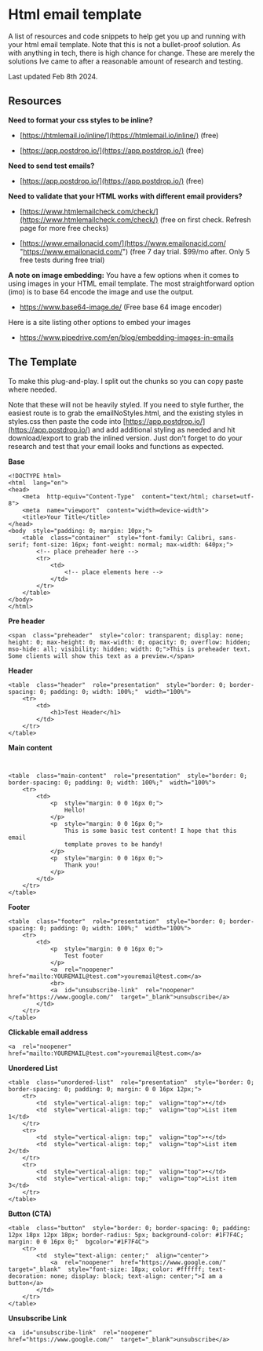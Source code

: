 
# Html email template

A list of resources and code snippets to help get you up and running with your html email template.
Note that this is not a bullet-proof solution. As with anything in tech, there is high chance for change. These are merely the solutions Ive came to after a reasonable amount of research and testing.

Last updated Feb 8th 2024.

## Resources

**Need to format your css styles to be inline?**  

-   [https://htmlemail.io/inline/](https://htmlemail.io/inline/) (free)
    
-   [https://app.postdrop.io/](https://app.postdrop.io/) (free)  

**Need to send test emails?**  

-   [https://app.postdrop.io/](https://app.postdrop.io/) (free)  

**Need to validate that your HTML works with different email providers?**  

-   [https://www.htmlemailcheck.com/check/](https://www.htmlemailcheck.com/check/) (free on first check. Refresh page for more free checks)  
    
-   [https://www.emailonacid.com/](https://www.emailonacid.com/ "https://www.emailonacid.com/") (free 7 day trial. $99/mo after. Only 5 free tests during free trial)  

**A note on image embedding:**
You have a few options when it comes to using images in  your HTML email template.
The most straightforward option (imo) is to base 64 encode the image and use the output.

 - https://www.base64-image.de/ (Free base 64 image encoder)
 
 Here is a site listing other options to embed your images
 
 - https://www.pipedrive.com/en/blog/embedding-images-in-emails

## The Template

To make this plug-and-play. I split out the chunks so you can copy paste where needed.

Note that these will not be heavily styled. If you need to style further, the easiest route is to grab the emailNoStyles.html, and the existing styles in styles.css then paste the code into [https://app.postdrop.io/](https://app.postdrop.io/) and add additional styling as needed and hit download/export to grab the inlined version. Just don't forget to do your research and test that your email looks and functions as expected. 
  
**Base**
```
<!DOCTYPE html>
<html  lang="en">
<head>
	<meta  http-equiv="Content-Type"  content="text/html; charset=utf-8">
	<meta  name="viewport"  content="width=device-width">
	<title>Your Title</title>
</head>
<body  style="padding: 0; margin: 10px;">
	<table  class="container"  style="font-family: Calibri, sans-serif; font-size: 16px; font-weight: normal; max-width: 640px;">
		<!-- place preheader here -->
		<tr>
			<td>
				<!-- place elements here -->
			</td>
		</tr>
	</table>
</body>
</html>
```

**Pre header**
```
<span  class="preheader"  style="color: transparent; display: none; height: 0; max-height: 0; max-width: 0; opacity: 0; overflow: hidden; mso-hide: all; visibility: hidden; width: 0;">This is preheader text. Some clients will show this text as a preview.</span>
```

**Header**
```
<table  class="header"  role="presentation"  style="border: 0; border-spacing: 0; padding: 0; width: 100%;"  width="100%">
	<tr>
		<td>
			<h1>Test Header</h1>
		</td>
	</tr>
</table>
```

**Main content**
```
  

<table  class="main-content"  role="presentation"  style="border: 0; border-spacing: 0; padding: 0; width: 100%;"  width="100%">
	<tr>
		<td>
			<p  style="margin: 0 0 16px 0;">
				Hello!
			</p>
			<p  style="margin: 0 0 16px 0;">
				This is some basic test content! I hope that this email
				template proves to be handy!
			</p>
			<p  style="margin: 0 0 16px 0;">
				Thank you!
			</p>
		</td>
	</tr>
</table>
```
**Footer**
```
<table  class="footer"  role="presentation"  style="border: 0; border-spacing: 0; padding: 0; width: 100%;"  width="100%">
	<tr>
		<td>
			<p  style="margin: 0 0 16px 0;">
				Test footer
			</p>
			<a  rel="noopener"  href="mailto:YOUREMAIL@test.com">youremail@test.com</a>
			<br>
			<a  id="unsubscribe-link"  rel="noopener"  href="https://www.google.com/"  target="_blank">unsubscribe</a>
		</td>
	</tr>
</table>
```

**Clickable email address**
```
<a  rel="noopener"  href="mailto:YOUREMAIL@test.com">youremail@test.com</a>
```

**Unordered List**
```
<table  class="unordered-list"  role="presentation"  style="border: 0; border-spacing: 0; padding: 0; margin: 0 0 16px 12px;">
	<tr>
		<td  style="vertical-align: top;"  valign="top">•</td>
		<td  style="vertical-align: top;"  valign="top">List item 1</td>
	</tr>
	<tr>
		<td  style="vertical-align: top;"  valign="top">•</td>
		<td  style="vertical-align: top;"  valign="top">List item 2</td>
	</tr>
	<tr>
		<td  style="vertical-align: top;"  valign="top">•</td>
		<td  style="vertical-align: top;"  valign="top">List item 3</td>
	</tr>
</table>
```
**Button (CTA)**
```
<table  class="button"  style="border: 0; border-spacing: 0; padding: 12px 18px 12px 18px; border-radius: 5px; background-color: #1F7F4C; margin: 0 0 16px 0;"  bgcolor="#1F7F4C">
	<tr>
		<td  style="text-align: center;"  align="center">
			<a  rel="noopener"  href="https://www.google.com/"  target="_blank"  style="font-size: 18px; color: #ffffff; text-decoration: none; display: block; text-align: center;">I am a button</a>
		</td>
	</tr>
</table>
```

**Unsubscribe Link**
```
<a  id="unsubscribe-link"  rel="noopener"  href="https://www.google.com/"  target="_blank">unsubscribe</a>
```
